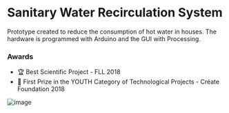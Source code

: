 # Sanitary Water Recirculation System

Prototype created to reduce the consumption of hot water in houses. The hardware is programmed with Arduino and the GUI with Processing.

### Awards 
* 🏆 Best Scientific Project - FLL 2018
* 🥇 First Prize in the YOUTH Category of Technological Projects - Créate Foundation 2018

![image](https://github.com/DaniGarciaLopez/Test/blob/master/processing/estados/animation.gif)

